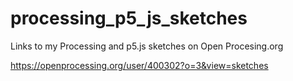 # processing_p5_js_sketches
Links to my Processing and p5.js sketches on Open Procesing.org

https://openprocessing.org/user/400302?o=3&view=sketches
